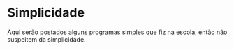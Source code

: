 # Simplicidade
Aqui serão postados alguns programas simples que fiz na escola, então não suspeitem da simplicidade.

